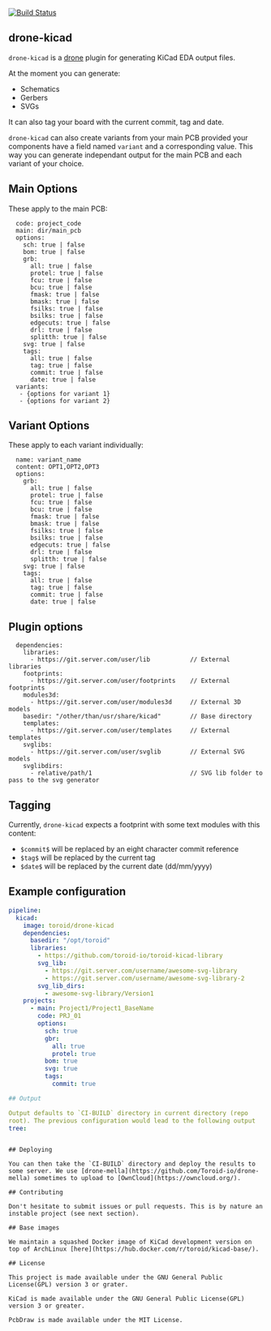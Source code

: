[![Build Status](https://bianca.toroid.io/api/badges/Toroid-io/drone-kicad/status.svg?branch=master)](https://bianca.toroid.io/Toroid-io/drone-kicad)
## drone-kicad

`drone-kicad` is a [drone](https://github.com/drone/drone) plugin for
generating KiCad EDA output files.

At the moment you can generate:

 - Schematics
 - Gerbers
 - SVGs

It can also tag your board with the current commit, tag and date.

`drone-kicad` can also create variants from your main PCB provided your
components have a field named `variant` and a corresponding value. This
way you can generate independant output for the main PCB and each
variant of your choice.

## Main Options

These apply to the main PCB:

```
  code: project_code
  main: dir/main_pcb
  options:
    sch: true | false
    bom: true | false
    grb:
      all: true | false
      protel: true | false
      fcu: true | false
      bcu: true | false
      fmask: true | false
      bmask: true | false
      fsilks: true | false
      bsilks: true | false
      edgecuts: true | false
      drl: true | false
      splitth: true | false
    svg: true | false
    tags:
      all: true | false
      tag: true | false
      commit: true | false
      date: true | false
  variants:
   - {options for variant 1}
   - {options for variant 2}
```

## Variant Options

These apply to each variant individually:

```
  name: variant_name
  content: OPT1,OPT2,OPT3
  options:
    grb:
      all: true | false
      protel: true | false
      fcu: true | false
      bcu: true | false
      fmask: true | false
      bmask: true | false
      fsilks: true | false
      bsilks: true | false
      edgecuts: true | false
      drl: true | false
      splitth: true | false
    svg: true | false
    tags:
      all: true | false
      tag: true | false
      commit: true | false
      date: true | false
```

## Plugin options

```
  dependencies:
    libraries:
      - https://git.server.com/user/lib           // External libraries
    footprints:
      - https://git.server.com/user/footprints    // External footprints
    modules3d:
      - https://git.server.com/user/modules3d     // External 3D models
    basedir: "/other/than/usr/share/kicad"        // Base directory
    templates:
      - https://git.server.com/user/templates     // External templates
    svglibs:
      - https://git.server.com/user/svglib        // External SVG models
    svglibdirs:
      - relative/path/1                           // SVG lib folder to pass to the svg generator
```

## Tagging

Currently, `drone-kicad` expects a footprint with some text modules with
this content:

 - `$commit$` will be replaced by an eight character commit reference
 - `$tag$` will be replaced by the current tag
 - `$date$` will be replaced by the current date (dd/mm/yyyy)

## Example configuration

```yml
pipeline:
  kicad:
    image: toroid/drone-kicad
    dependencies:
      basedir: "/opt/toroid"
      libraries:
        - https://github.com/toroid-io/toroid-kicad-library
        svg_lib:
          - https://git.server.com/username/awesome-svg-library
          - https://git.server.com/username/awesome-svg-library-2
        svg_lib_dirs:
          - awesome-svg-library/Version1
    projects:
      - main: Project1/Project1_BaseName
        code: PRJ_01
        options:
          sch: true
          gbr:
            all: true
            protel: true
          bom: true
          svg: true
          tags:
            commit: true

## Output

Output defaults to `CI-BUILD` directory in current directory (repo
root). The previous configuration would lead to the following output
tree:

```
```

## Deploying

You can then take the `CI-BUILD` directory and deploy the results to some server. We use [drone-mella](https://github.com/Toroid-io/drone-mella) sometimes to upload to [OwnCloud](https://owncloud.org/).

## Contributing

Don't hesitate to submit issues or pull requests. This is by nature an instable project (see next section).

## Base images

We maintain a squashed Docker image of KiCad development version on top of ArchLinux [here](https://hub.docker.com/r/toroid/kicad-base/).

## License

This project is made available under the GNU General Public License(GPL) version 3 or grater.

KiCad is made available under the GNU General Public License(GPL) version 3 or greater.

PcbDraw is made available under the MIT License.
